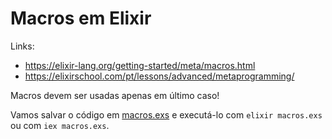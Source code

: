 # Macros em Elixir

Links:
- https://elixir-lang.org/getting-started/meta/macros.html
- https://elixirschool.com/pt/lessons/advanced/metaprogramming/

Macros devem ser usadas apenas em último caso!

Vamos salvar o código em [macros.exs](https://github.com/adolfont/introducao-a-programacao-funcional/blob/master/examples/macros.exs) e executá-lo com `elixir macros.exs`  
ou com `iex macros.exs`.
